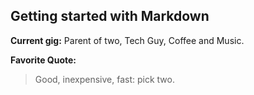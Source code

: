 ## Getting started with Markdown ##

**Current gig:** 
Parent of two, Tech Guy, Coffee and Music.

**Favorite Quote:**
>Good, inexpensive, fast: pick two.
